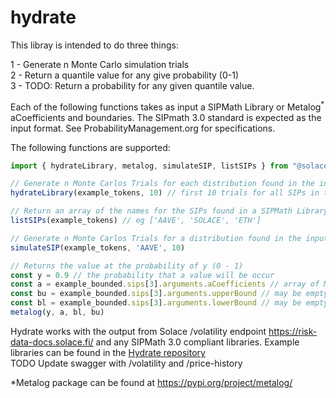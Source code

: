 # hydrate

This libray is intended to do three things:

1 - Generate n Monte Carlo simulation trials  
2 - Return a quantile value for any give probability (0-1)  
3 - TODO: Return a probability for any given quantile value.  

Each of the following functions takes as input a SIPMath Library or Metalog<sup>*</sup> aCoefficients and boundaries.
The SIPmath 3.0 standard is expected as the input format. See ProbabilityManagement.org for specifications.
 

The following functions are supported:
```js
import { hydrateLibrary, metalog, simulateSIP, listSIPs } from "@solace-fi/hydrate"

// Generate n Monte Carlos Trials for each distribution found in the input SIPMath 'library'
hydrateLibrary(example_tokens, 10) // first 10 trials for all SIPs in the library

// Return an array of the names for the SIPs found in a SIPMath Library
listSIPs(example_tokens) // eg ['AAVE', 'SOLACE', 'ETH']

// Generate n Monte Carlos Trials for a distribution found in the input SIPMath 'library'
simulateSIP(example_tokens, 'AAVE', 10)

// Returns the value at the probability of y (0 - 1) 
const y = 0.9 // the probability that a value will be occur
const a = example_bounded.sips[3].arguments.aCoefficients // array of Metalog aCoefficients 
const bu = example_bounded.sips[3].arguments.upperBound // may be empty string
const bl = example_bounded.sips[3].arguments.lowerBound // may be empty string
metalog(y, a, bl, bu)
```

Hydrate works with the output from Solace /volatility endpoint https://risk-data-docs.solace.fi/ and any SIPMath 3.0 compliant libraries. Example libraries can be found in the [Hydrate repository](https://github.com/solace-fi/hydrate/tree/main/src/json)  
TODO Update swagger with /volatility and /price-history

*Metalog package can be found at https://pypi.org/project/metalog/
